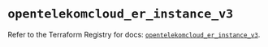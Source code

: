 # `opentelekomcloud_er_instance_v3`

Refer to the Terraform Registry for docs: [`opentelekomcloud_er_instance_v3`](https://registry.terraform.io/providers/opentelekomcloud/opentelekomcloud/1.36.48/docs/resources/er_instance_v3).
